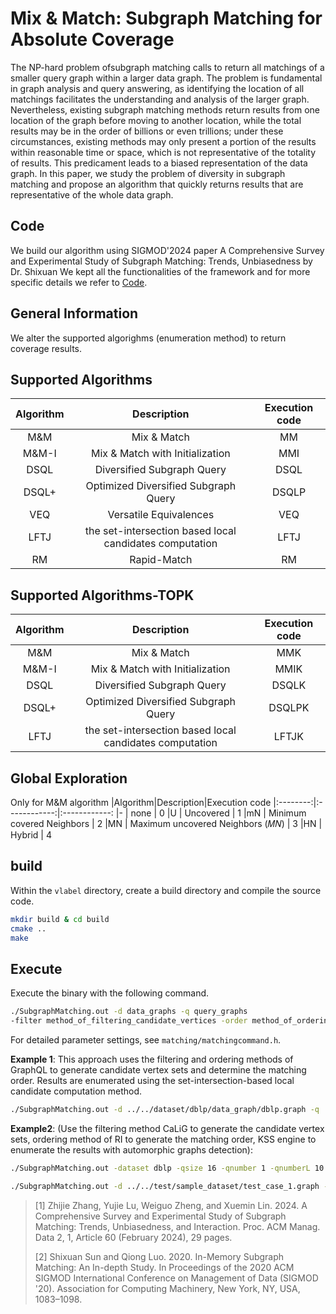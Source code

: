 # Mix & Match: Subgraph Matching for Absolute Coverage
The NP-hard problem ofsubgraph matching calls to return all matchings of a smaller query graph within a larger data graph. The problem is fundamental in graph analysis and query answering, as identifying the location of all matchings facilitates the understanding
and analysis of the larger graph. Nevertheless, existing subgraph
matching methods return results from one location of the graph
before moving to another location, while the total results may be
in the order of billions or even trillions; under these circumstances,
existing methods may only present a portion of the results within
reasonable time or space, which is not representative of the totality
of results. This predicament leads to a biased representation of
the data graph. In this paper, we study the problem of diversity in
subgraph matching and propose an algorithm that quickly returns
results that are representative of the whole data graph.
## **Code**
We build our algorithm using SIGMOD'2024 paper A Comprehensive Survey and Experimental Study of Subgraph Matching: Trends, Unbiasedness by Dr. Shixuan 
We kept all the functionalities of the framework and for more specific details we refer to [Code](https://github.com/RapidsAtHKUST/SubgraphMatching).
## General Information
We alter the supported algorighms (enumeration method) to return coverage results.

## Supported Algorithms
|Algorithm|Description|Execution code
|:--------:|:------------:|:------------:
|M&M | Mix & Match | MM
|M&M-I | Mix & Match with Initialization | MMI
|DSQL | Diversified Subgraph Query | DSQL
|DSQL+ | Optimized Diversified Subgraph Query | DSQLP
|VEQ | Versatile Equivalences | VEQ
|LFTJ | the set-intersection based local candidates computation | LFTJ
|RM | Rapid-Match | RM
## Supported Algorithms-TOPK
|Algorithm|Description|Execution code
|:--------:|:------------:|:------------:
|M&M | Mix & Match | MMK
|M&M-I | Mix & Match with Initialization | MMIK
|DSQL | Diversified Subgraph Query | DSQLK
|DSQL+ | Optimized Diversified Subgraph Query | DSQLPK
|LFTJ | the set-intersection based local candidates computation | LFTJK
## Global Exploration
Only for M&M algorithm
|Algorithm|Description|Execution code
|:--------:|:------------:|:------------:
|- | none | 0
|U | Uncovered | 1
|mN | Minimum covered Neighbors | 2
|MN | Maximum uncovered Neighbors (𝑀𝑁) | 3
|HN | Hybrid | 4
## build
Within the `vlabel` directory, create a build directory and compile the source code.
```zsh
mkdir build & cd build
cmake ..
make
```

## Execute

Execute the binary with the following command.

```zsh
./SubgraphMatching.out -d data_graphs -q query_graphs
-filter method_of_filtering_candidate_vertices -order method_of_ordering_query_vertices -engine method_of_enumerating_partial_results -num number_of_embeddings,
```

For detailed parameter settings, see `matching/matchingcommand.h`.

**Example 1**: This approach uses the filtering and ordering methods of GraphQL to generate candidate vertex sets and determine the matching order. Results are enumerated using the set-intersection-based local candidate computation method.


```zsh
./SubgraphMatching.out -d ../../dataset/dblp/data_graph/dblp.graph -q ../../dataset/dblp/query_graph/query_G_32_1.graph -filter VEQ -order VEQ -engine MM -num -1 -symmetry 1 -FairT 2 -time 1 -SF saveM
```

**Example2**: (Use the filtering method CaLiG to generate the candidate vertex sets, ordering method of RI to generate the matching order,  KSS engine to enumerate the results with automorphic graphs detection):

```zsh
./SubgraphMatching.out -dataset dblp -qsize 16 -qnumber 1 -qnumberL 10 -qprop G -SF magkas -FairT 2 -filter GQL -order GQL -engine LFTJ -num 10 -symmetry 1 -time 1
```


```zsh
./SubgraphMatching.out -d ../../test/sample_dataset/test_case_1.graph -q ../../test/sample_dataset/query1_positive.graph -filter CaLiG -order RI -engine KSS -num MAX -symmetry 1
```


> [1] Zhijie Zhang, Yujie Lu, Weiguo Zheng, and Xuemin Lin. 2024. A Comprehensive Survey and Experimental Study of Subgraph Matching: Trends, Unbiasedness, and Interaction. Proc. ACM Manag. Data 2, 1, Article 60 (February 2024), 29 pages.
> 
> [2] Shixuan Sun and Qiong Luo. 2020. In-Memory Subgraph Matching: An In-depth Study. In Proceedings of the 2020 ACM SIGMOD International Conference on Management of Data (SIGMOD '20). Association for Computing Machinery, New York, NY, USA, 1083–1098.
